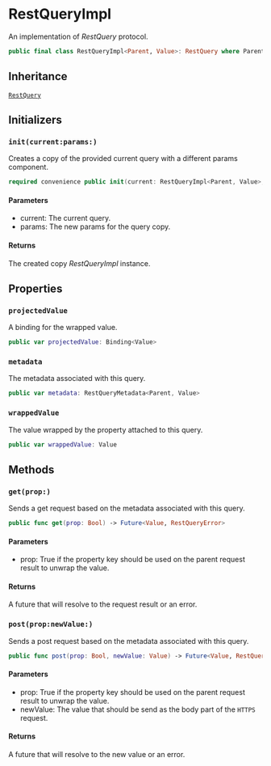 # RestQueryImpl

An implementation of *RestQuery* protocol.

``` swift
public final class RestQueryImpl<Parent, Value>: RestQuery where Parent: Codable, Value: Codable 
```

> 

> 

## Inheritance

[`RestQuery`](https://github.com/grevend/restfulpropertykit/wiki/RestQuery)

## Initializers

### `init(current:params:)`

Creates a copy of the provided current query with a different params component.

``` swift
required convenience public init(current: RestQueryImpl<Parent, Value>, params: [String: String]) 
```

> 

#### Parameters

  - current: The current query.
  - params: The new params for the query copy.

#### Returns

The created copy *RestQueryImpl* instance.

## Properties

### `projectedValue`

A binding for the wrapped value.

``` swift
public var projectedValue: Binding<Value>
```

### `metadata`

The metadata associated with this query.

``` swift
public var metadata: RestQueryMetadata<Parent, Value>
```

### `wrappedValue`

The value wrapped by the property attached to this query.

``` swift
public var wrappedValue: Value 
```

> 

## Methods

### `get(prop:)`

Sends a get request based on the metadata associated with this query.

``` swift
public func get(prop: Bool) -> Future<Value, RestQueryError> 
```

> 

#### Parameters

  - prop: True if the property key should be used on the parent request result to unwrap the value.

#### Returns

A future that will resolve to the request result or an error.

### `post(prop:newValue:)`

Sends a post request based on the metadata associated with this query.

``` swift
public func post(prop: Bool, newValue: Value) -> Future<Value, RestQueryError> 
```

> 

#### Parameters

  - prop: True if the property key should be used on the parent request result to unwrap the value.
  - newValue: The value that should be send as the body part of the `HTTPS` request.

#### Returns

A future that will resolve to the new value or an error.
